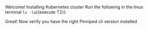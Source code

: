 Welcome!
Installing Kubernetes cluster
Run the following in the linux terminal
`ls -la`{{execute T2}}

Great! Now verify you have the right Pinniped cli version installed 
